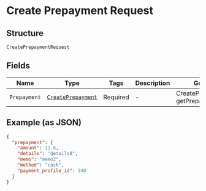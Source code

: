 
# Create Prepayment Request

## Structure

`CreatePrepaymentRequest`

## Fields

| Name | Type | Tags | Description | Getter | Setter |
|  --- | --- | --- | --- | --- | --- |
| `Prepayment` | [`CreatePrepayment`](../../doc/models/create-prepayment.md) | Required | - | CreatePrepayment getPrepayment() | setPrepayment(CreatePrepayment prepayment) |

## Example (as JSON)

```json
{
  "prepayment": {
    "amount": 11.6,
    "details": "details8",
    "memo": "memo2",
    "method": "cash",
    "payment_profile_id": 240
  }
}
```

